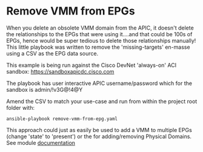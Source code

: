 # Remove VMM from EPGs

When you delete an obsolete VMM domain from the APIC, it doesn't delete the relationships to the EPGs that were using it....and that could be 100s of EPGs, hence would be super tedious to delete those relationships manually! This little playbook was written to remove the 'missing-targets' en-masse using a CSV as the EPG data source.

This example is being run against the Cisco DevNet 'always-on' ACI sandbox:
https://sandboxapicdc.cisco.com

The playbook has user interactive APIC username/password which for the sandbox is admin/!v3G@!4@Y

Amend the CSV to match your use-case and run from within the project root folder with:

```ansible-playbook remove-vmm-from-epg.yaml```

This approach could just as easily be used to add a VMM to multiple EPGs (change 'state' to 'present') or the for adding/removing Physical Domains. See module [documentation](https://docs.ansible.com/ansible/latest/collections/cisco/aci/aci_epg_to_domain_module.html#ansible-collections-cisco-aci-aci-epg-to-domain-module)



